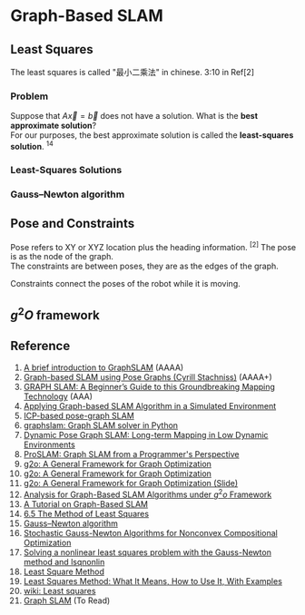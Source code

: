 # Graph-Based SLAM


## Least Squares 
The least squares is called "最小二乘法" in chinese.
3:10 in Ref[2]

### Problem
Suppose that $`A\vec{x}=\vec{b}`$ does not have a solution. What is the **best approximate solution**? <br>
For our purposes, the best approximate solution is called the **least-squares solution**. <sup>14</sup>

### Least-Squares Solutions


### Gauss–Newton algorithm






## Pose and Constraints
Pose refers to XY or XYZ location plus the heading information. <sup>[2]</sup> The pose is as the node of the graph. <br>
The constraints are between poses, they are as the edges of the graph.  

Constraints connect the poses of the robot while it is moving. 


## $`g^2O`$ framework







## Reference
1. [A brief introduction to GraphSLAM](https://shivachandrachary.medium.com/a-brief-introduction-to-graphslam-4204b4fce2f0) (AAAA)
2. [Graph-based SLAM using Pose Graphs (Cyrill Stachniss)](https://www.youtube.com/watch?v=uHbRKvD8TWg&t=6s) (AAAA+)
3. [GRAPH SLAM: A Beginner’s Guide to this Groundbreaking Mapping Technology](https://pub.towardsai.net/everything-you-need-to-know-about-graph-slam-7f6f567f1a31) (AAA)
4. [Applying Graph-based SLAM Algorithm in a Simulated Environment](https://iopscience.iop.org/article/10.1088/1757-899X/769/1/012035)
5. [ICP-based pose-graph SLAM](https://hal.science/hal-01522248/document)
6. [graphslam: Graph SLAM solver in Python](https://python-graphslam.readthedocs.io/en/stable/)
7. [Dynamic Pose Graph SLAM: Long-term Mapping in Low Dynamic Environments](https://www.cs.cmu.edu/~kaess/pub/WalcottBryant12iros.pdf)
8. [ProSLAM: Graph SLAM from a Programmer's Perspective](https://arxiv.org/abs/1709.04377)
9. [g2o: A General Framework for Graph Optimization](https://github.com/RainerKuemmerle/g2o)
10. [g2o: A General Framework for Graph Optimization](http://ais.informatik.uni-freiburg.de/publications/papers/kuemmerle11icra.pdf)
11. [g2o: A General Framework for Graph Optimization (Slide)](https://cse.sc.edu/~yiannisr/774/2015/g2o.pdf)
12. [Analysis for Graph-Based SLAM Algorithms under $`g^2o`$ Framework](https://www.cs.cmu.edu/~tianxian/files/Analysis_for_Graph_Based_SLAM_Algorithms_under_g2o_Framework.pdf)
13. [A Tutorial on Graph-Based SLAM](http://www2.informatik.uni-freiburg.de/~stachnis/pdf/grisetti10titsmag.pdf)
14. [6.5 The Method of Least Squares](https://textbooks.math.gatech.edu/ila/least-squares.html)
15. [Gauss–Newton algorithm](https://en.wikipedia.org/wiki/Gauss%E2%80%93Newton_algorithm)
16. [Stochastic Gauss-Newton Algorithms for Nonconvex Compositional Optimization](http://proceedings.mlr.press/v119/tran-dinh20a/tran-dinh20a-supp.pdf)
17. [Solving a nonlinear least squares problem with the Gauss-Newton method and lsqnonlin](https://www.math.umd.edu/~petersd/460/html/nonlinls.html)
18. [Least Square Method](https://www.cuemath.com/data/least-squares/)
19. [Least Squares Method: What It Means, How to Use It, With Examples](https://www.investopedia.com/terms/l/least-squares-method.asp)
20. [wiki: Least squares](https://en.wikipedia.org/wiki/Least_squares)
21. [Graph SLAM](https://courses.cs.washington.edu/courses/cse571/23sp/slides/L09/Lecture09_Modern%20SLAM.pdf) (To Read)

